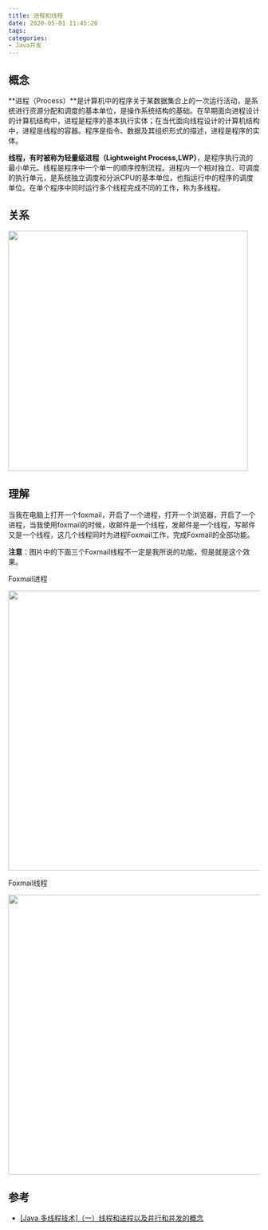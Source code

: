 ```yaml
---
title: 进程和线程
date: 2020-05-01 11:45:26
tags:
categories:
- Java并发
---
```


## 概念

**进程（Process）**是计算机中的程序关于某数据集合上的一次运行活动，是系统进行资源分配和调度的基本单位，是操作系统结构的基础。在早期面向进程设计的计算机结构中，进程是程序的基本执行实体；在当代面向线程设计的计算机结构中，进程是线程的容器。程序是指令、数据及其组织形式的描述，进程是程序的实体。

**线程，有时被称为轻量级进程（Lightweight Process,LWP）**，是程序执行流的最小单元。线程是程序中一个单一的顺序控制流程。进程内一个相对独立、可调度的执行单元，是系统独立调度和分派CPU的基本单位，也指运行中的程序的调度单位。在单个程序中同时运行多个线程完成不同的工作，称为多线程。

## 关系

<img src="https://cdn.jsdelivr.net/gh/zhx2020/picture/img/进程和线程的关系.png" width="480px"/>

## 理解

当我在电脑上打开一个foxmail，开启了一个进程，打开一个浏览器，开启了一个进程，当我使用foxmail的时候，收邮件是一个线程，发邮件是一个线程，写邮件又是一个线程，这几个线程同时为进程Foxmail工作，完成Foxmail的全部功能。

**注意**：图片中的下面三个Foxmail线程不一定是我所说的功能，但是就是这个效果。

Foxmail进程

<img src="https://cdn.jsdelivr.net/gh/zhx2020/picture/img/进程_foxmail.png" width="560px"/>

Foxmail线程

<img src="https://cdn.jsdelivr.net/gh/zhx2020/picture/img/线程_foxmail.png" width="560px"/>

## 参考

+ [[Java 多线程技术]（一）线程和进程以及并行和并发的概念](https://blog.csdn.net/why15732625998/article/details/79625556)
